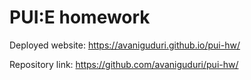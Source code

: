 # PUI:E homework

Deployed website: https://avaniguduri.github.io/pui-hw/

Repository link: https://github.com/avaniguduri/pui-hw/
